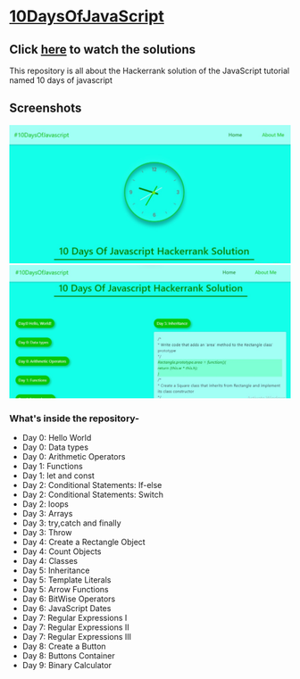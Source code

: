 # [10DaysOfJavaScript](https://vishalps2606.github.io/10DaysOfJavaScript/)

## Click [here](https://vishalps2606.github.io/10DaysOfJavaScript/) to watch the solutions

This repository is all about the Hackerrank solution of the JavaScript tutorial named 10 days of javascript

## Screenshots

<img src="Screenshot hero.jpg">
<img src="Screenshot soln.jpg">

### What's inside the repository-

- Day 0: Hello World
- Day 0: Data types
- Day 0: Arithmetic Operators
- Day 1: Functions
- Day 1: let and const
- Day 2: Conditional Statements: If-else
- Day 2: Conditional Statements: Switch
- Day 2: loops
- Day 3: Arrays
- Day 3: try,catch and finally
- Day 3: Throw
- Day 4: Create a Rectangle Object
- Day 4: Count Objects
- Day 4: Classes
- Day 5: Inheritance
- Day 5: Template Literals
- Day 5: Arrow Functions
- Day 6: BitWise Operators
- Day 6: JavaScript Dates
- Day 7: Regular Expressions I
- Day 7: Regular Expressions II
- Day 7: Regular Expressions III
- Day 8: Create a Button
- Day 8: Buttons Container
- Day 9: Binary Calculator
